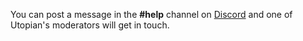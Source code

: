 You can post a message in the **#help** channel on [Discord](https://discord.gg/UCvqCsx) and one of Utopian's moderators will get in touch.